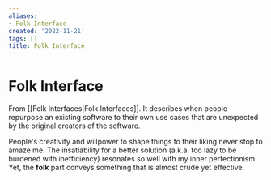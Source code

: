 ```yaml
---
aliases:
- Folk Interface
created: '2022-11-21'
tags: []
title: Folk Interface
---
```


# Folk Interface

From [[Folk Interfaces|Folk Interfaces]]. It describes when people repurpose an existing software to their own use cases that are unexpected by the original creators of the software.

People's creativity and willpower to shape things to their liking never stop to amaze me. The insatiability for a better solution (a.k.a. too lazy to be burdened with inefficiency) resonates so well with my inner perfectionism. Yet, the **folk** part conveys something that is almost crude yet effective.